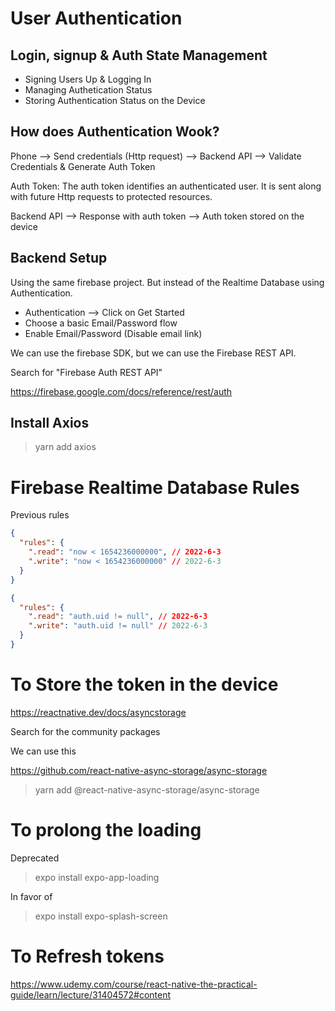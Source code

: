 # User Authentication

## Login, signup & Auth State Management

- Signing Users Up & Logging In
- Managing Authetication Status
- Storing Authentication Status on the Device

## How does Authentication Wook?

Phone --> Send credentials (Http request) --> Backend API --> Validate Credentials & Generate Auth Token

Auth Token: The auth token identifies an authenticated user. It is sent along with future Http requests to protected resources.

Backend API --> Response with auth token --> Auth token stored on the device

## Backend Setup

Using the same firebase project. But instead of the Realtime Database using Authentication.

- Authentication --> Click on Get Started
- Choose a basic Email/Password flow
- Enable Email/Password (Disable email link)

We can use the firebase SDK, but we can use the Firebase REST API.

Search for "Firebase Auth REST API"

https://firebase.google.com/docs/reference/rest/auth

## Install Axios

> yarn add axios

# Firebase Realtime Database Rules

Previous rules

```json
{
  "rules": {
    ".read": "now < 1654236000000", // 2022-6-3
    ".write": "now < 1654236000000" // 2022-6-3
  }
}
```

```json
{
  "rules": {
    ".read": "auth.uid != null", // 2022-6-3
    ".write": "auth.uid != null" // 2022-6-3
  }
}
```

# To Store the token in the device

https://reactnative.dev/docs/asyncstorage

Search for the community packages

We can use this

https://github.com/react-native-async-storage/async-storage

> yarn add @react-native-async-storage/async-storage

# To prolong the loading

Deprecated

> expo install expo-app-loading

In favor of

> expo install expo-splash-screen

# To Refresh tokens

https://www.udemy.com/course/react-native-the-practical-guide/learn/lecture/31404572#content
